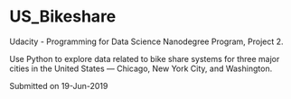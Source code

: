 # US_Bikeshare
Udacity - Programming for Data Science Nanodegree Program, Project 2.

Use Python to explore data related to bike share systems for three major cities in the United States — Chicago, New York City, and Washington.

Submitted on 19-Jun-2019